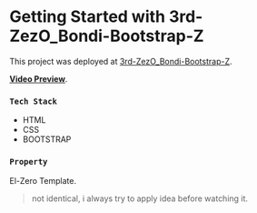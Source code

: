 # Getting Started with 3rd-ZezO_Bondi-Bootstrap-Z

This project was deployed at [3rd-ZezO_Bondi-Bootstrap-Z](https://asdmnf.github.io/3rd-ZezO_Bondi-Bootstrap-Z).

**[Video Preview](https://youtu.be/Jn62jOCK1JM)**.

### `Tech Stack`

* HTML
* CSS
* BOOTSTRAP

### `Property`
El-Zero Template.
> not identical, i always try to apply idea before watching it.